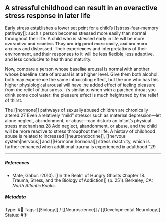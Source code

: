 ## A stressful childhood can result in an overactive stress response in later life # 

Early stress establishes a lower set point for a child’s [[stress-fear-memory pathway]]: such a person becomes stressed more easily than normal throughout their life. A child who is stressed early in life will be more overactive and reactive. They are triggered more easily, and are more anxious and distressed. Their experiences and interpretations of their environment, and their responses to it, will be less flexible, less adaptive, and less conducive to health and maturity. 

Now, compare a person whose baseline arousal is normal with another whose baseline state of arousal is at a higher level. Give them both alcohol: both may experience the same intoxicating effect, but the one who has this higher physiological arousal will have the added effect of feeling pleasure from the relief of that stress. It’s similar to when with a parched throat you drink some cool water: the pleasure effect is much heightened by the relief of thirst.

The [[hormone]] pathways of sexually abused children are chronically altered.27 Even a relatively “mild” stressor such as maternal depression—let alone neglect, abandonment, or abuse—can disturb an infant’s physical stress mechanisms.28 Add neglect, abandonment, or abuse, and the child will be more reactive to stress throughout their life. A history of childhood abuse is related to increased [[neuroendocrine]], [[nervous system|nervous]] and [[Hormone|hormonal]] stress reactivity, which is further enhanced when additional trauma is experienced in adulthood.”29

___

##### References

- Mate, Gabor. (2010). [[In the Realm of Hungry Ghosts Chapter 18. Trauma, Stress, and the Biology of Addiction]] (p. 251). Berkeley, CA: _North Atlantic Books_.

##### Metadata

Type: #🔴 
Tags: [[Biology]] / [[Neuroscience]] / [[Developmental Neurology]] 
Status: #☀️ 
